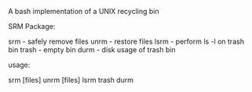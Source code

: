 A bash implementation of a UNIX recycling bin

SRM Package:

srm - safely remove files
unrm - restore files
lsrm - perform ls -l on trash bin
trash - empty bin
durm - disk usage of trash bin

usage:

srm [files]
unrm [files]
lsrm
trash
durm
